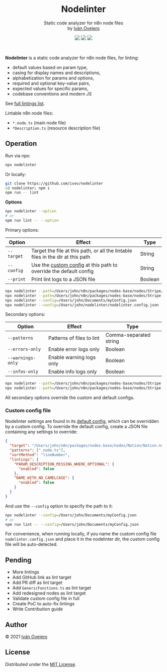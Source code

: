 <!-- <p align="center">
  <img src="logo.png" width="450" alt="Nodelinter logo" />
</p> -->

<p align="center">
  <h1 align="center">Nodelinter</h1>
</p>

<p align="center">
  Static code analyzer for n8n node files<br />
  by <a href="https://github.com/ivov">Iván Ovejero</a>
</p>

<p align="center">
  <img src="https://img.shields.io/badge/status-work%20in%20progress-blue">
  <a href="https://github.com/n8n-io"><img src="https://img.shields.io/badge/org-n8n-ff6d5a"></a>
  <img src="https://img.shields.io/badge/license-MIT-brightgreen">
</p>

<br />

<!-- <p align="center">
  <img src="screenshot.png" width="450" alt="Nodelinter screenshot" />
</p> -->

**Nodelinter** is a static code analyzer for n8n node files, for linting:

- default values based on param type,
- casing for display names and descriptions,
- alphabetization for params and options,
- required and optional key-value pairs,
- expected values for specific params,
- codebase conventions and modern JS

See [full lintings list](./src/lintings.ts).

Lintable n8n node files:

- `*.node.ts` (main node file)
- `*Description.ts` (resource description file)

## Operation

Run via npx:

```sh
npx nodelinter
```

Or locally:

```sh
git clone https://github.com/ivov/nodelinter
cd nodelinter; npm i
npm run -- lint
```

**Options**

```sh
npx nodelinter --option
# or
npm run lint -- --option
```

Primary options:

| Option     | Effect                                                                             | Type    |
| ---------- | ---------------------------------------------------------------------------------- | ------- |
| `--target` | Target the file at this path, or all the lintable files in the dir at this path    | String  |
| `--config` | Use the [custom config](##config-file) at this path to override the default config | String  |
| `--print`  | Print lint logs to a JSON file                                                     | Boolean |

```sh
npx nodelinter --path=/Users/john/n8n/packages/nodes-base/nodes/Stripe/Stripe.node.ts
npx nodelinter --path=/Users/john/n8n/packages/nodes-base/nodes/Stripe
npx nodelinter --config=/Users/john/Documents/myConfig.json
npx nodelinter --config=/Users/john/nodelinter/nodelinter.config.json --print
```

Secondary options:

| Option            | Effect                    | Type                   |
| ----------------- | ------------------------- | ---------------------- |
| `--patterns`      | Patterns of files to lint | Comma-separated string |
| `--errors-only`   | Enable error logs only    | Boolean                |
| `--warnings-only` | Enable warning logs only  | Boolean                |
| `--infos-only`    | Enable info logs only     | Boolean                |

```sh
npx nodelinter --path=/Users/john/n8n/packages/nodes-base/nodes/Stripe --patterns:.node.ts,Description.ts
npx nodelinter --path=/Users/john/n8n/packages/nodes-base/nodes/Stripe --errors-only
```

All secondary options override the custom and default configs.

### Custom config file

Nodelinter settings are found in its [default config](./src/defaultConfig.ts), which can be overridden by a custom config. To override the default config, create a JSON file containing any settings to override:

```json
{
  "target": "/Users/john/n8n/packages/nodes-base/nodes/Notion/Notion.node.ts",
  "patterns": [".node.ts"],
  "sortMethod": "lineNumber",
  "lintings": {
    "PARAM_DESCRIPTION_MISSING_WHERE_OPTIONAL": {
      "enabled": false
    },
    "NAME_WITH_NO_CAMELCASE": {
      "enabled": false
    }
  }
}
```

And use the `--config` option to specify the path to it:

```sh
npx nodelinter --config=/Users/john/Documents/myConfig.json
# or
npm run lint -- --config=/Users/john/Documents/myConfig.json
```

For convenience, when running locally, if you name the custom config file `nodelinter.config.json` and place it in the nodelinter dir, the custom config file will be auto-detected.

<!-- ## Classification

Lintings are tagged with one or more **lint areas**, i.e. the section of code affected by the linting, such as `default` (default values), `displayName` (user-facing names for params and options), `limit` (limit params), etc.

Every linting also flags a single **lint issue**, i.e. the type of problem flagged by the linting, such as `alphabetization` (alphabetical sorting of params or options), `casing` (proper casing for user-facing param names and options), `missing` (for missing context-dependent key-value pairs), etc.

Lintings can be toggled on and off by lint area, by lint issue, or individually. -->

## Pending

- More lintings
- Add GitHub link as lint target
- Add PR diff as lint target
- Add `GenericFunctions.ts` as lint target
- Add redesigned nodes as lint target
- Validate custom config file in full
- Create PoC to auto-fix lintings
- Write Contribution guide

## Author

© 2021 [Iván Ovejero](https://github.com/ivov)

## License

Distributed under the [MIT License](LICENSE.md).
